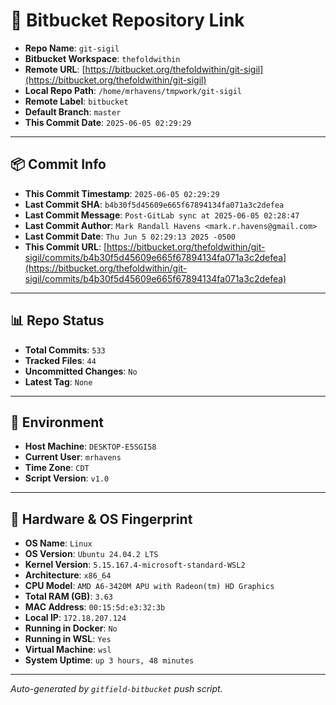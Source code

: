 # 🔗 Bitbucket Repository Link

- **Repo Name**: `git-sigil`
- **Bitbucket Workspace**: `thefoldwithin`
- **Remote URL**: [https://bitbucket.org/thefoldwithin/git-sigil](https://bitbucket.org/thefoldwithin/git-sigil)
- **Local Repo Path**: `/home/mrhavens/tmpwork/git-sigil`
- **Remote Label**: `bitbucket`
- **Default Branch**: `master`
- **This Commit Date**: `2025-06-05 02:29:29`

---

## 📦 Commit Info

- **This Commit Timestamp**: `2025-06-05 02:29:29`
- **Last Commit SHA**: `b4b30f5d45609e665f67894134fa071a3c2defea`
- **Last Commit Message**: `Post-GitLab sync at 2025-06-05 02:28:47`
- **Last Commit Author**: `Mark Randall Havens <mark.r.havens@gmail.com>`
- **Last Commit Date**: `Thu Jun 5 02:29:13 2025 -0500`
- **This Commit URL**: [https://bitbucket.org/thefoldwithin/git-sigil/commits/b4b30f5d45609e665f67894134fa071a3c2defea](https://bitbucket.org/thefoldwithin/git-sigil/commits/b4b30f5d45609e665f67894134fa071a3c2defea)

---

## 📊 Repo Status

- **Total Commits**: `533`
- **Tracked Files**: `44`
- **Uncommitted Changes**: `No`
- **Latest Tag**: `None`

---

## 🧭 Environment

- **Host Machine**: `DESKTOP-E5SGI58`
- **Current User**: `mrhavens`
- **Time Zone**: `CDT`
- **Script Version**: `v1.0`

---

## 🧬 Hardware & OS Fingerprint

- **OS Name**: `Linux`
- **OS Version**: `Ubuntu 24.04.2 LTS`
- **Kernel Version**: `5.15.167.4-microsoft-standard-WSL2`
- **Architecture**: `x86_64`
- **CPU Model**: `AMD A6-3420M APU with Radeon(tm) HD Graphics`
- **Total RAM (GB)**: `3.63`
- **MAC Address**: `00:15:5d:e3:32:3b`
- **Local IP**: `172.18.207.124`
- **Running in Docker**: `No`
- **Running in WSL**: `Yes`
- **Virtual Machine**: `wsl`
- **System Uptime**: `up 3 hours, 48 minutes`

---

_Auto-generated by `gitfield-bitbucket` push script._

